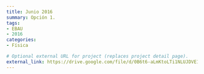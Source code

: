 ```yaml
---
title: Junio 2016
summary: Opción 1.
tags:
- EBAU
- 2016
categories:
- Física

# Optional external URL for project (replaces project detail page).
external_link: https://drive.google.com/file/d/0B6t6-aLmKtoLTi1NLUJDVE1MLUE/view
---
```

